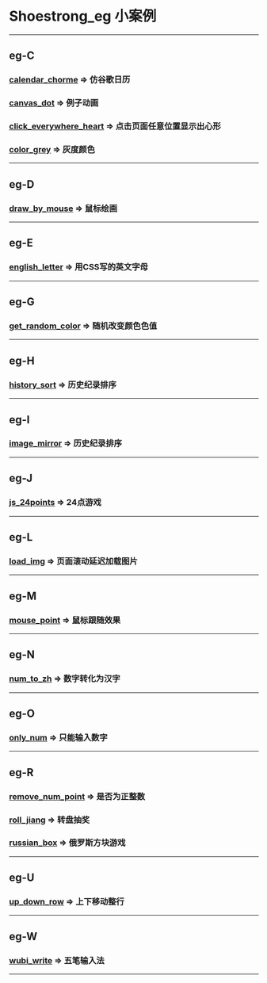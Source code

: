 ﻿# Shoestrong_eg 小案例

***

## eg-C
### [calendar_chorme](http://eg.shoestrong.cc/eg/calendar_chorme/) => 仿谷歌日历
### [canvas_dot](http://eg.shoestrong.cc/eg/canvas_dot/) => 例子动画
### [click_everywhere_heart](http://eg.shoestrong.cc/eg/click_everywhere_heart/) => 点击页面任意位置显示出心形
### [color_grey](http://eg.shoestrong.cc/eg/color_grey/) => 灰度颜色

***

## eg-D
### [draw_by_mouse](http://eg.shoestrong.cc/eg/draw_by_mouse/) => 鼠标绘画

***

## eg-E
### [english_letter](http://eg.shoestrong.cc/eg/english_letter/) => 用CSS写的英文字母

***

## eg-G
### [get_random_color](http://eg.shoestrong.cc/eg/get_random_color/) => 随机改变颜色色值

***

## eg-H
### [history_sort](http://eg.shoestrong.cc/eg/history_sort/) => 历史纪录排序

***

## eg-I
### [image_mirror](http://eg.shoestrong.cc/eg/image_mirror/) => 历史纪录排序

***

## eg-J
### [js_24points](http://eg.shoestrong.cc/eg/js_24points/) => 24点游戏

***

## eg-L
### [load_img](http://eg.shoestrong.cc/eg/load_img/) => 页面滚动延迟加载图片

***

## eg-M
### [mouse_point](http://eg.shoestrong.cc/eg/mouse_point/) => 鼠标跟随效果

***

## eg-N
### [num_to_zh](http://eg.shoestrong.cc/eg/num_to_zh/) => 数字转化为汉字

***

## eg-O
### [only_num](http://eg.shoestrong.cc/eg/only_num/) => 只能输入数字

***

## eg-R
### [remove_num_point](http://eg.shoestrong.cc/eg/remove_num_point/) => 是否为正整数
### [roll_jiang](http://eg.shoestrong.cc/eg/roll_jiang/) => 转盘抽奖
### [russian_box](http://eg.shoestrong.cc/eg/russian_box/) => 俄罗斯方块游戏

***

## eg-U
### [up_down_row](http://eg.shoestrong.cc/test/up_down_row) => 上下移动整行

***

## eg-W
### [wubi_write](http://eg.shoestrong.cc/eg/wubi_write/) => 五笔输入法

***

